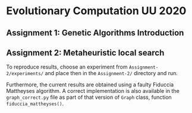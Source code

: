  # Evolutionary Computation UU 2020

 ## Assignment 1: Genetic Algorithms Introduction

 ## Assignment 2: Metaheuristic local search

 To reproduce results, choose an experiment from `Assignment-2/experiments/` and place then in the `Assignment-2/` directory and run.

 Furthermore, the current results are obtained using a faulty Fiduccia Mattheyses algorithm. A correct implementation is also available in the `graph_correct.py` file as part of that version of `Graph` class, function `fiduccia_mattheyses()`.
